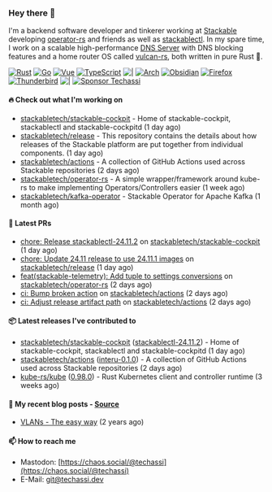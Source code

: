 ### Hey there 👋

I'm a backend software developer and tinkerer working at [Stackable][stackable] developing
[operator-rs][op-rs] and friends as well as [stackablectl][sctl]. In my spare time, I work
on a scalable high-performance [DNS Server][portal] with DNS blocking features and a home
router OS called [vulcan-rs][vulcan], both written in pure Rust 🦀.

[sctl]: https://github.com/stackabletech/stackable-cockpit
[op-rs]: https://github.com/stackabletech/operator-rs
[stackable]: https://github.com/stackabletech
[portal]: https://github.com/portal-rs/portal
[vulcan]: https://github.com/vulcan-rs

[![Rust](https://img.shields.io/badge/-Rust-141414?style=flat&logo=rust&logoColor=%23f97f39)](https://www.rust-lang.org/)
[![Go](https://img.shields.io/badge/-Go-141414?style=flat&logo=go&logoColor=%23f97f39)](https://go.dev/)
[![Vue](https://img.shields.io/badge/-Vue-141414?style=flat&logo=vuedotjs&logoColor=%23f97f39)](https://vuejs.org/)
[![TypeScript](https://img.shields.io/badge/-TypeScript-141414?style=flat&logo=typescript&logoColor=%23f97f39)](https://www.typescriptlang.org/)
![|](https://img.shields.io/badge/-%7C-141414?style=flat&logoColor=%23f97f39)
[![Arch](https://img.shields.io/badge/-Arch-141414?style=flat&logo=archlinux&logoColor=%23f97f39)](https://archlinux.org/)
[![Obsidian](https://img.shields.io/badge/-Obsidian-141414?style=flat&logo=obsidian&logoColor=%23f97f39)](https://obsidian.md/)
[![Firefox](https://img.shields.io/badge/-Firefox-141414?style=flat&logo=firefox&logoColor=%23f97f39)](https://www.mozilla.org/en-US/firefox/new/)
[![Thunderbird](https://img.shields.io/badge/-Thunderbird-141414?style=flat&logo=thunderbird&logoColor=%23f97f39)](https://www.thunderbird.net/en-US/)
![|](https://img.shields.io/badge/-%7C-141414?style=flat&logoColor=%23f97f39)
[![Sponsor Techassi](https://img.shields.io/badge/-Sponsor-141414?style=flat&logo=github&logoColor=%23f97f39)](https://github.com/sponsors/Techassi)

#### 🔥 Check out what I'm working on


- [stackabletech/stackable-cockpit](https://github.com/stackabletech/stackable-cockpit) - Home of stackable-cockpit, stackablectl and stackable-cockpitd (1 day ago)
- [stackabletech/release](https://github.com/stackabletech/release) - This repository contains the details about how releases of the Stackable platform are put together from individual components. (1 day ago)
- [stackabletech/actions](https://github.com/stackabletech/actions) - A collection of GitHub Actions used across Stackable repositories (2 days ago)
- [stackabletech/operator-rs](https://github.com/stackabletech/operator-rs) - A simple wrapper/framework around kube-rs to make implementing Operators/Controllers easier (1 week ago)
- [stackabletech/kafka-operator](https://github.com/stackabletech/kafka-operator) - Stackable Operator for Apache Kafka (1 month ago)

#### 🧪 Latest PRs


- [chore: Release stackablectl-24.11.2](https://github.com/stackabletech/stackable-cockpit/pull/346) on [stackabletech/stackable-cockpit](https://github.com/stackabletech/stackable-cockpit) (1 day ago)
- [chore: Update 24.11 release to use 24.11.1 images](https://github.com/stackabletech/release/pull/35) on [stackabletech/release](https://github.com/stackabletech/release) (1 day ago)
- [feat(stackable-telemetry): Add tuple to settings conversions](https://github.com/stackabletech/operator-rs/pull/940) on [stackabletech/operator-rs](https://github.com/stackabletech/operator-rs) (2 days ago)
- [ci: Bump broken action](https://github.com/stackabletech/actions/pull/33) on [stackabletech/actions](https://github.com/stackabletech/actions) (2 days ago)
- [ci: Adjust release artifact path](https://github.com/stackabletech/actions/pull/32) on [stackabletech/actions](https://github.com/stackabletech/actions) (2 days ago)

#### 📦 Latest releases I've contributed to


- [stackabletech/stackable-cockpit](https://github.com/stackabletech/stackable-cockpit/releases/tag/stackablectl-24.11.2) ([stackablectl-24.11.2](https://github.com/stackabletech/stackable-cockpit/releases/tag/stackablectl-24.11.2)) - Home of stackable-cockpit, stackablectl and stackable-cockpitd (1 day ago)
- [stackabletech/actions](https://github.com/stackabletech/actions/releases/tag/interu-0.1.0) ([interu-0.1.0](https://github.com/stackabletech/actions/releases/tag/interu-0.1.0)) - A collection of GitHub Actions used across Stackable repositories (2 days ago)
- [kube-rs/kube](https://github.com/kube-rs/kube/releases/tag/0.98.0) ([0.98.0](https://github.com/kube-rs/kube/releases/tag/0.98.0)) - Rust Kubernetes client and controller runtime (3 weeks ago)

#### 📜 My recent blog posts - [Source](https://github.com/Techassi/page)


- [VLANs - The easy way](https://techassi.dev/posts/vlans-the-easy-way/) (2 years ago)

#### 📫 How to reach me

- Mastodon: [https://chaos.social/@techassi](https://chaos.social/@techassi)
- E-Mail: git@techassi.dev
